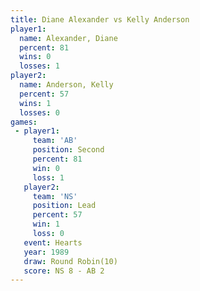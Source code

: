 ```yaml
---
title: Diane Alexander vs Kelly Anderson
player1:                
  name: Alexander, Diane
  percent: 81           
  wins: 0               
  losses: 1             
player2:                
  name: Anderson, Kelly 
  percent: 57           
  wins: 1               
  losses: 0             
games:
 - player1:          
     team: 'AB'      
     position: Second
     percent: 81     
     win: 0          
     loss: 1         
   player2:        
     team: 'NS'    
     position: Lead
     percent: 57   
     win: 1        
     loss: 0       
   event: Hearts        
   year: 1989           
   draw: Round Robin(10)
   score: NS 8 - AB 2   
---
```

